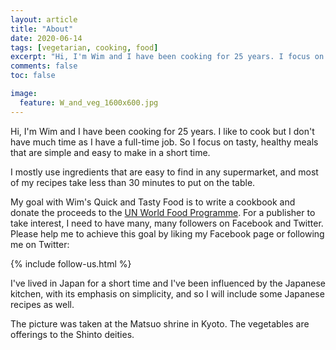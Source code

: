 ```yaml
---
layout: article
title: "About"
date: 2020-06-14
tags: [vegetarian, cooking, food]
excerpt: "Hi, I'm Wim and I have been cooking for 25 years. I focus on tasty, healthy meals that are simple and easy to make in a short time."
comments: false
toc: false

image:
  feature: W_and_veg_1600x600.jpg
---
```


Hi, I'm Wim and I have been cooking for 25 years. I like to cook but I don't have much time as I have a full-time job. So I focus on tasty, healthy meals that are simple and easy to make in a short time.

I mostly use ingredients that are easy to find in any supermarket, and most of my recipes take less than 30 minutes to put on the table.  

My goal with Wim's Quick and Tasty Food is to write a cookbook and donate the proceeds to the [UN World Food Programme](http://www.wfp.org/). For a publisher to take interest, I need to have many, many followers on Facebook and Twitter. Please help me to achieve this goal by liking my Facebook page or following me on Twitter:

{% include follow-us.html %}

I've lived in Japan for a short time and I've been influenced by the Japanese kitchen, with its emphasis on simplicity, and so I <!--have included--> will include some Japanese recipes as well.

The picture was taken at the Matsuo shrine in Kyoto. The vegetables are offerings to the Shinto deities.

